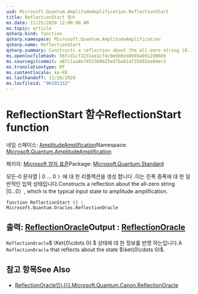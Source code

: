 ```yaml
---
uid: Microsoft.Quantum.AmplitudeAmplification.ReflectionStart
title: ReflectionStart 함수
ms.date: 11/25/2020 12:00:00 AM
ms.topic: article
qsharp.kind: function
qsharp.namespace: Microsoft.Quantum.AmplitudeAmplification
qsharp.name: ReflectionStart
qsharp.summary: Constructs a reflection about the all-zero string |0...0〉, which is the typical input state to amplitude amplification.
ms.openlocfilehash: 56fcd1cf2231ae1cf4c0e6b8eddb93a0d12d06b9
ms.sourcegitcommit: a87c1aa8e7453360025e47ba614f25b02ea84ec3
ms.translationtype: MT
ms.contentlocale: ko-KR
ms.lasthandoff: 11/26/2020
ms.locfileid: "96191332"
---
```

# <a name="reflectionstart-function"></a><span data-ttu-id="53514-102">ReflectionStart 함수</span><span class="sxs-lookup"><span data-stu-id="53514-102">ReflectionStart function</span></span>

<span data-ttu-id="53514-103">네임 스페이스: [AmplitudeAmplification](xref:Microsoft.Quantum.AmplitudeAmplification)</span><span class="sxs-lookup"><span data-stu-id="53514-103">Namespace: [Microsoft.Quantum.AmplitudeAmplification](xref:Microsoft.Quantum.AmplitudeAmplification)</span></span>

<span data-ttu-id="53514-104">패키지: [Microsoft 양자 표준](https://nuget.org/packages/Microsoft.Quantum.Standard)</span><span class="sxs-lookup"><span data-stu-id="53514-104">Package: [Microsoft.Quantum.Standard](https://nuget.org/packages/Microsoft.Quantum.Standard)</span></span>


<span data-ttu-id="53514-105">모든-0 문자열 | 0 ... 0 〉에 대 한 리플렉션을 생성 합니다 .이는 진폭 증폭에 대 한 일반적인 입력 상태입니다.</span><span class="sxs-lookup"><span data-stu-id="53514-105">Constructs a reflection about the all-zero string |0...0〉, which is the typical input state to amplitude amplification.</span></span>

```qsharp
function ReflectionStart () : Microsoft.Quantum.Oracles.ReflectionOracle
```


## <a name="output--reflectionoracle"></a><span data-ttu-id="53514-106">출력: [ReflectionOracle](xref:Microsoft.Quantum.Oracles.ReflectionOracle)</span><span class="sxs-lookup"><span data-stu-id="53514-106">Output : [ReflectionOracle](xref:Microsoft.Quantum.Oracles.ReflectionOracle)</span></span>

<span data-ttu-id="53514-107">`ReflectionOracle`$ \Ket{0\cdots 0} $ 상태에 대 한 정보를 반영 하는입니다.</span><span class="sxs-lookup"><span data-stu-id="53514-107">A `ReflectionOracle` that reflects about the state $\ket{0\cdots 0}$.</span></span>

## <a name="see-also"></a><span data-ttu-id="53514-108">참고 항목</span><span class="sxs-lookup"><span data-stu-id="53514-108">See Also</span></span>

- [<span data-ttu-id="53514-109">ReflectionOracle입니다.</span><span class="sxs-lookup"><span data-stu-id="53514-109">Microsoft.Quantum.Canon.ReflectionOracle</span></span>](xref:Microsoft.Quantum.Canon.ReflectionOracle)